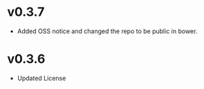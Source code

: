 v0.3.7
==============================
* Added OSS notice and changed the repo to be public in bower.

v0.3.6
=====================
* Updated License
